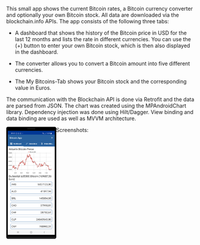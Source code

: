 This small app shows the current Bitcoin rates, a Bitcoin currency converter and optionally your own Bitcoin stock. All data are downloaded via the blockchain.info APIs. The app consists of the following three tabs:

- A dashboard that shows the history of the Bitcoin price in USD for the last 12 months and lists the rate in different currencies. You can use the (+) button to enter your own Bitcoin stock, which is then also displayed in the dashboard.

- The converter allows you to convert a Bitcoin amount into five different currencies.

- The My Bitcoins-Tab shows your Bitcoin stock and the corresponding value in Euros.

The communication with the Blockchain API is done via Retrofit and the data are parsed from JSON. The chart was created using the MPAndroidChart library. Dependency injection was done using Hilt/Dagger. View binding and data binding are used as well as MVVM architecture.


Screenshots:
<a href="url"><img src="Screenshot_BitcoinApp_Dashboard.png" align="left" height="300"  ></a>
